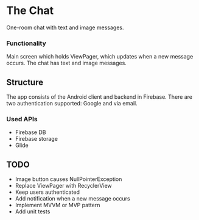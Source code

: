 # The Chat

One-room chat with text and image messages.

### Functionality

Main screen which holds ViewPager, which updates when a new message occurs. The chat has text and image messages.

## Structure 

The app consists of the Android client and backend in Firebase. There are two authentication supported: Google and via email.

### Used APIs

* Firebase DB
* Firebase storage
* Glide

## TODO

* Image button causes NullPointerException
* Replace ViewPager with RecyclerView
* Keep users authenticated
* Add notification when a new message occurs
* Implement MVVM or MVP pattern
* Add unit tests
